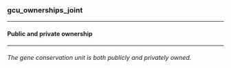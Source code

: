 ### gcu_ownerships_joint



------
#### Public and private ownership



------
###### The gene conservation unit is both publicly and privately owned.